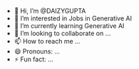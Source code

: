 - 👋 Hi, I’m @DAIZYGUPTA
- 👀 I’m interested in Jobs in Generative AI 
- 🌱 I’m currently learning Generative AI 
- 💞️ I’m looking to collaborate on ...
- 📫 How to reach me ...
- 😄 Pronouns: ...
- ⚡ Fun fact: ...

<!---
DAIZYGUPTA/DAIZYGUPTA is a ✨ special ✨ repository because its `README.md` (this file) appears on your GitHub profile.
You can click the Preview link to take a look at your changes.
--->
